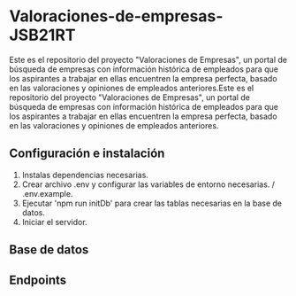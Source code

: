 # Valoraciones-de-empresas-JSB21RT
Este es el repositorio del proyecto "Valoraciones de Empresas", un portal de búsqueda de empresas con información histórica de empleados para que los aspirantes a trabajar en ellas encuentren la empresa perfecta, basado en las valoraciones y opiniones de empleados anteriores.Este es el repositorio del proyecto "Valoraciones de Empresas", un portal de búsqueda de empresas con información histórica de empleados para que los aspirantes a trabajar en ellas encuentren la empresa perfecta, basado en las valoraciones y opiniones de empleados anteriores.

## Configuración e instalación 
1. Instalas dependencias necesarias. 
2. Crear archivo .env y configurar las variables de entorno necesarias. / .env.example. 
3. Ejecutar 'npm run initDb' para crear las tablas necesarias en la base de datos. 
4. Iniciar el servidor. 

## Base de datos 

## Endpoints 
